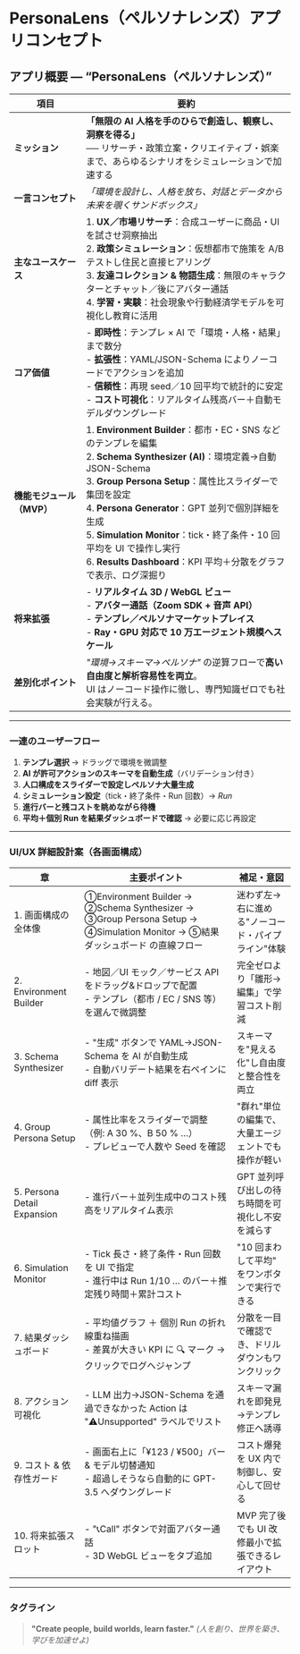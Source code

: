 # PersonaLens（ペルソナレンズ）アプリコンセプト

## アプリ概要 ― “PersonaLens（ペルソナレンズ）”

| 項目 | 要約 |
|---|---|
| **ミッション** | **「無限の AI 人格を手のひらで創造し、観察し、洞察を得る」**<br>── リサーチ・政策立案・クリエイティブ・娯楽まで、あらゆるシナリオをシミュレーションで加速する |
| **一言コンセプト** | *「環境を設計し、人格を放ち、対話とデータから未来を覗くサンドボックス」* |
| **主なユースケース** | 1. **UX／市場リサーチ**：合成ユーザーに商品・UI を試させ洞察抽出<br>2. **政策シミュレーション**：仮想都市で施策を A/B テストし住民と直接ヒアリング<br>3. **友達コレクション & 物語生成**：無限のキャラクターとチャット／後にアバター通話<br>4. **学習・実験**：社会現象や行動経済学モデルを可視化し教育に活用 |
| **コア価値** | - **即時性**：テンプレ × AI で「環境・人格・結果」まで数分<br>- **拡張性**：YAML/JSON-Schema によりノーコードでアクションを追加<br>- **信頼性**：再現 seed／10 回平均で統計的に安定<br>- **コスト可視化**：リアルタイム残高バー＋自動モデルダウングレード |
| **機能モジュール（MVP）** | 1. **Environment Builder**：都市・EC・SNS などのテンプレを編集<br>2. **Schema Synthesizer (AI)**：環境定義→自動 JSON-Schema<br>3. **Group Persona Setup**：属性比スライダーで集団を設定<br>4. **Persona Generator**：GPT 並列で個別詳細を生成<br>5. **Simulation Monitor**：tick・終了条件・10 回平均を UI で操作し実行<br>6. **Results Dashboard**：KPI 平均＋分散をグラフで表示、ログ深掘り |
| **将来拡張** | - **リアルタイム 3D / WebGL ビュー**<br>- **アバター通話（Zoom SDK + 音声 API）**<br>- **テンプレ／ペルソナマーケットプレイス**<br>- **Ray・GPU 対応で 10 万エージェント規模へスケール** |
| **差別化ポイント** | *"環境→スキーマ→ペルソナ"* の逆算フローで**高い自由度と解析容易性を両立**。<br>UI はノーコード操作に徹し、専門知識ゼロでも社会実験が行える。 |

---

### 一連のユーザーフロー
1. **テンプレ選択** → ドラッグで環境を微調整
2. **AI が許可アクションのスキーマを自動生成**（バリデーション付き）
3. **人口構成をスライダーで設定しペルソナ大量生成**
4. **シミュレーション設定**（tick・終了条件・Run 回数）→ *Run*
5. **進行バーと残コストを眺めながら待機**
6. **平均＋個別 Run を結果ダッシュボードで確認** → 必要に応じ再設定

---

### UI/UX 詳細設計案（各画面構成）

| 章 | 主要ポイント | 補足・意図 |
|---|---|---|
| 1. 画面構成の全体像 | ①Environment Builder → ②Schema Synthesizer → ③Group Persona Setup → ④Simulation Monitor → ⑤結果ダッシュボード の直線フロー | 迷わず左→右に進める"ノーコード・パイプライン"体験 |
| 2. Environment Builder | - 地図／UI モック／サービス API をドラッグ&ドロップで配置<br>- テンプレ（都市 / EC / SNS 等）を選んで微調整 | 完全ゼロより「雛形→編集」で学習コスト削減 |
| 3. Schema Synthesizer | - "生成" ボタンで YAML→JSON-Schema を AI が自動生成<br>- 自動バリデート結果を右ペインに diff 表示 | スキーマを"見える化"し自由度と整合性を両立 |
| 4. Group Persona Setup | - 属性比率をスライダーで調整（例: A 30 %、B 50 % …）<br>- プレビューで人数や Seed を確認 | "群れ"単位の編集で、大量エージェントでも操作が軽い |
| 5. Persona Detail Expansion | - 進行バー＋並列生成中のコスト残高をリアルタイム表示 | GPT 並列呼び出しの待ち時間を可視化し不安を減らす |
| 6. Simulation Monitor | - Tick 長さ・終了条件・Run 回数を UI で指定<br>- 進行中は Run 1/10 … のバー＋推定残り時間＋累計コスト | "10 回まわして平均" をワンボタンで実行できる |
| 7. 結果ダッシュボード | - 平均値グラフ ＋ 個別 Run の折れ線重ね描画<br>- 差異が大きい KPI に 🔍 マーク → クリックでログへジャンプ | 分散を一目で確認でき、ドリルダウンもワンクリック |
| 8. アクション可視化 | - LLM 出力→JSON-Schema を通過できなかった Action は "⚠︎Unsupported" ラベルでリスト | スキーマ漏れを即発見→テンプレ修正へ誘導 |
| 9. コスト & 依存性ガード | - 画面右上に「¥123 / ¥500」バー & モデル切替通知<br>- 超過しそうなら自動的に GPT-3.5 へダウングレード | コスト爆発を UX 内で制御し、安心して回せる |
| 10. 将来拡張スロット | - "📞Call" ボタンで対面アバター通話<br>- 3D WebGL ビューをタブ追加 | MVP 完了後でも UI 改修最小で拡張できるレイアウト |

---

### タグライン
> **"Create people, build worlds, learn faster."**
> *(人を創り、世界を築き、学びを加速せよ)* 